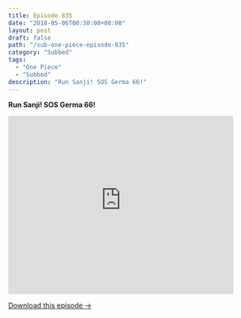 ```yaml
---
title: Episode 835
date: "2018-05-06T00:30:00+00:00"
layout: post
draft: false
path: "/sub-one-piece-episode-835"
category: "Subbed"
tags:
  - "One Piece"
  - "Subbed"
description: "Run Sanji! SOS Germa 66!"
---
```


**Run Sanji! SOS Germa 66!**

<iframe width="640" height="360" src="https://www.rapidvideo.com/e/G6FRPH7KFU" frameborder="0" marginwidth=0 marginheight=0 scrolling=no allowfullscreen style="max-width:90%;"></iframe>

<a href="http://ouo.io/qs/eCodkFEQ?s=https://www.rapidvideo.com/d/G6FRPH7KFU" class="styled_a">Download this episode →</a>

